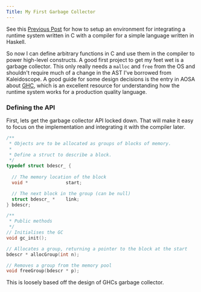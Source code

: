```yaml
---
Title: My First Garbage Collector
---
```


See this [Previous Post](./2017-12-04-runtime-systems.markdown) for how to setup an environment for integrating a runtime system
written in C with a compiler for a simple language written in Haskell.

So now I can define arbitrary functions in C and use them in the compiler to power high-level constructs. A good first project
to get my feet wet is a garbage collector. This only really needs a `malloc` and `free` from the OS and shouldn't require
much of a change in the AST I've borrowed from Kaleidoscope. A good guide for some design decisions is the entry in AOSA about
[GHC](http://www.aosabook.org/en/ghc.html), which is an excellent resource for understanding how the runtime system works for
a production quality language.

### Defining the API

First, lets get the garbage collector API locked down. That will make it easy to focus on the implementation and integrating it with the compiler later.

```c
/**
 * Objects are to be allocated as groups of blocks of memory.
 *
 * Define a struct to describe a block.
 */
typedef struct bdescr_ {
  
  // The memory location of the block
  void *              start;

  // The next block in the group (can be null)
  struct bdescr_ *    link;
} bdescr;

/**
 * Public methods
 */
// Initialises the GC
void gc_init();

// Allocates a group, returning a pointer to the block at the start
bdescr * allocGroup(int n);

// Removes a group from the memory pool
void freeGroup(bdescr * p);

```

This is loosely based off the design of GHCs garbage collector.
